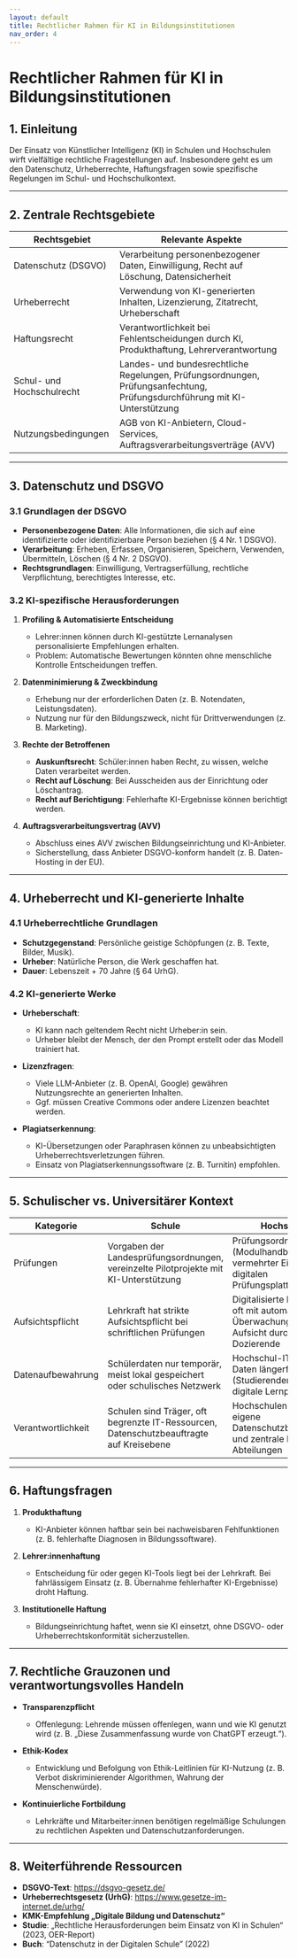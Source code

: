 ```yaml
---
layout: default
title: Rechtlicher Rahmen für KI in Bildungsinstitutionen
nav_order: 4
---
```


# Rechtlicher Rahmen für KI in Bildungsinstitutionen

## 1. Einleitung

Der Einsatz von Künstlicher Intelligenz (KI) in Schulen und Hochschulen wirft vielfältige rechtliche Fragestellungen auf. Insbesondere geht es um den Datenschutz, Urheberrechte, Haftungsfragen sowie spezifische Regelungen im Schul- und Hochschulkontext.

---

## 2. Zentrale Rechtsgebiete

| **Rechtsgebiet**             | **Relevante Aspekte**                                                                                                           |
|------------------------------|---------------------------------------------------------------------------------------------------------------------------------|
| Datenschutz (DSGVO)          | Verarbeitung personenbezogener Daten, Einwilligung, Recht auf Löschung, Datensicherheit                                          |
| Urheberrecht                 | Verwendung von KI-generierten Inhalten, Lizenzierung, Zitatrecht, Urheberschaft                                                 |
| Haftungsrecht                | Verantwortlichkeit bei Fehlentscheidungen durch KI, Produkthaftung, Lehrerverantwortung                                          |
| Schul- und Hochschulrecht    | Landes- und bundesrechtliche Regelungen, Prüfungsordnungen, Prüfungsanfechtung, Prüfungsdurchführung mit KI-Unterstützung         |
| Nutzungsbedingungen          | AGB von KI-Anbietern, Cloud-Services, Auftragsverarbeitungsverträge (AVV)                                                        |

---

## 3. Datenschutz und DSGVO

### 3.1 Grundlagen der DSGVO
- **Personenbezogene Daten**: Alle Informationen, die sich auf eine identifizierte oder identifizierbare Person beziehen (§ 4 Nr. 1 DSGVO).
- **Verarbeitung**: Erheben, Erfassen, Organisieren, Speichern, Verwenden, Übermitteln, Löschen (§ 4 Nr. 2 DSGVO).
- **Rechtsgrundlagen**: Einwilligung, Vertragserfüllung, rechtliche Verpflichtung, berechtigtes Interesse, etc.

### 3.2 KI-spezifische Herausforderungen
1. **Profiling & Automatisierte Entscheidung**  
   - Lehrer:innen können durch KI-gestützte Lernanalysen personalisierte Empfehlungen erhalten.  
   - Problem: Automatische Bewertungen könnten ohne menschliche Kontrolle Entscheidungen treffen.

2. **Datenminimierung & Zweckbindung**  
   - Erhebung nur der erforderlichen Daten (z. B. Notendaten, Leistungsdaten).  
   - Nutzung nur für den Bildungszweck, nicht für Drittverwendungen (z. B. Marketing).

3. **Rechte der Betroffenen**  
   - **Auskunftsrecht**: Schüler:innen haben Recht, zu wissen, welche Daten verarbeitet werden.  
   - **Recht auf Löschung**: Bei Ausscheiden aus der Einrichtung oder Löschantrag.  
   - **Recht auf Berichtigung**: Fehlerhafte KI-Ergebnisse können berichtigt werden.

4. **Auftragsverarbeitungsvertrag (AVV)**  
   - Abschluss eines AVV zwischen Bildungseinrichtung und KI-Anbieter.  
   - Sicherstellung, dass Anbieter DSGVO-konform handelt (z. B. Daten-Hosting in der EU).

---

## 4. Urheberrecht und KI-generierte Inhalte

### 4.1 Urheberrechtliche Grundlagen
- **Schutzgegenstand**: Persönliche geistige Schöpfungen (z. B. Texte, Bilder, Musik).  
- **Urheber**: Natürliche Person, die Werk geschaffen hat.  
- **Dauer**: Lebenszeit + 70 Jahre (§ 64 UrhG).

### 4.2 KI-generierte Werke
- **Urheberschaft**:  
  - KI kann nach geltendem Recht nicht Urheber:in sein.  
  - Urheber bleibt der Mensch, der den Prompt erstellt oder das Modell trainiert hat.

- **Lizenzfragen**:  
  - Viele LLM-Anbieter (z. B. OpenAI, Google) gewähren Nutzungsrechte an generierten Inhalten.  
  - Ggf. müssen Creative Commons oder andere Lizenzen beachtet werden.

- **Plagiatserkennung**:  
  - KI-Übersetzungen oder Paraphrasen können zu unbeabsichtigten Urheberrechtsverletzungen führen.  
  - Einsatz von Plagiatserkennungssoftware (z. B. Turnitin) empfohlen.

---

## 5. Schulischer vs. Universitärer Kontext

| **Kategorie**       | **Schule**                                                                                 | **Hochschule**                                                                         |
|---------------------|--------------------------------------------------------------------------------------------|----------------------------------------------------------------------------------------|
| Prüfungen           | Vorgaben der Landesprüfungsordnungen, vereinzelte Pilotprojekte mit KI-Unterstützung        | Prüfungsordnungen (Modulhandbücher), vermehrter Einsatz von digitalen Prüfungsplattformen |
| Aufsichtspflicht    | Lehrkraft hat strikte Aufsichtspflicht bei schriftlichen Prüfungen                          | Digitalisierte Prüfungen oft mit automatischer Überwachung, aber Aufsicht durch Dozierende |
| Datenaufbewahrung   | Schülerdaten nur temporär, meist lokal gespeichert oder schulisches Netzwerk                | Hochschul-IT speichert Daten längerfristig (Studierendenverwaltung, digitale Lernplattformen) |
| Verantwortlichkeit  | Schulen sind Träger, oft begrenzte IT-Ressourcen, Datenschutzbeauftragte auf Kreisebene     | Hochschulen haben eigene Datenschutzbeauftragte und zentrale IT-Abteilungen             |

---

## 6. Haftungsfragen

1. **Produkthaftung**  
   - KI-Anbieter können haftbar sein bei nachweisbaren Fehlfunktionen (z. B. fehlerhafte Diagnosen in Bildungssoftware).

2. **Lehrer:innenhaftung**  
   - Entscheidung für oder gegen KI-Tools liegt bei der Lehrkraft. Bei fahrlässigem Einsatz (z. B. Übernahme fehlerhafter KI-Ergebnisse) droht Haftung.

3. **Institutionelle Haftung**  
   - Bildungseinrichtung haftet, wenn sie KI einsetzt, ohne DSGVO- oder Urheberrechtskonformität sicherzustellen.

---

## 7. Rechtliche Grauzonen und verantwortungsvolles Handeln

- **Transparenzpflicht**  
  - Offenlegung: Lehrende müssen offenlegen, wann und wie KI genutzt wird (z. B. „Diese Zusammenfassung wurde von ChatGPT erzeugt.“).

- **Ethik-Kodex**  
  - Entwicklung und Befolgung von Ethik-Leitlinien für KI-Nutzung (z. B. Verbot diskriminierender Algorithmen, Wahrung der Menschenwürde).

- **Kontinuierliche Fortbildung**  
  - Lehrkräfte und Mitarbeiter:innen benötigen regelmäßige Schulungen zu rechtlichen Aspekten und Datenschutzanforderungen.

---

## 8. Weiterführende Ressourcen

- **DSGVO-Text**: https://dsgvo-gesetz.de/  
- **Urheberrechtsgesetz (UrhG)**: https://www.gesetze-im-internet.de/urhg/  
- **KMK-Empfehlung „Digitale Bildung und Datenschutz“**  
- **Studie**: „Rechtliche Herausforderungen beim Einsatz von KI in Schulen“ (2023, OER-Report)  
- **Buch**: “Datenschutz in der Digitalen Schule” (2022)

